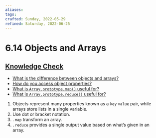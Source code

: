 ```yaml
---
aliases:
tags:
crafted: Sunday, 2022-05-29
refined: Saturday, 2022-06-25
---
```


# 6.14 Objects and Arrays

## [Knowledge Check](https://www.theodinproject.com/paths/foundations/courses/foundations/lessons/fundamentals-part-5#knowledge-check)

- [What is the difference between objects and arrays?](https://javascript.info/object#summary)
- [How do you access object properties?](https://developer.mozilla.org/en-US/docs/Learn/JavaScript/Objects/Basics#bracket_notation)
- [What is `Array.prototype.map()` useful for?](https://www.youtube.com/watch?v=HB1ZC7czKRs&t=233s)
- [What is `Array.prototype.reduce()` useful for?](https://youtu.be/HB1ZC7czKRs?t=467)

1. Objects represent many properties known as a `key` `value` pair, while arrays store lists in a single variable.
2. Use dot or bracket notation.
3. `.map` transform an array.
4. `.reduce` provides a single output value based on what’s given in an array.
